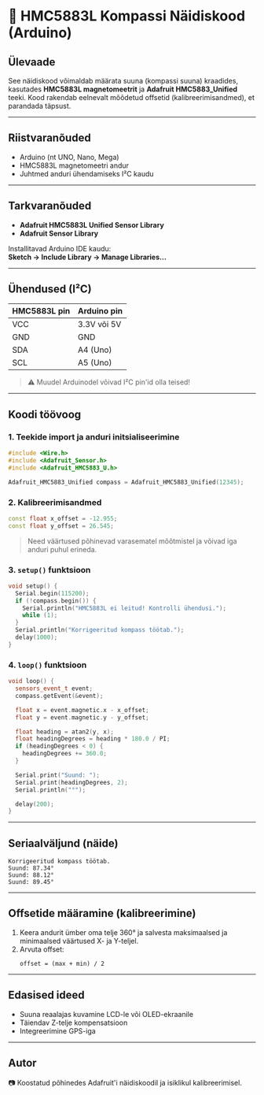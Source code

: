 # 🧭 HMC5883L Kompassi Näidiskood (Arduino)

## Ülevaade

See näidiskood võimaldab määrata suuna (kompassi suuna) kraadides, kasutades **HMC5883L magnetomeetrit** ja **Adafruit HMC5883_Unified** teeki. Kood rakendab eelnevalt mõõdetud offsetid (kalibreerimisandmed), et parandada täpsust.

---

## Riistvaranõuded

- Arduino (nt UNO, Nano, Mega)
- HMC5883L magnetomeetri andur
- Juhtmed anduri ühendamiseks I²C kaudu

---

## Tarkvaranõuded

- **Adafruit HMC5883L Unified Sensor Library**
- **Adafruit Sensor Library**

Installitavad Arduino IDE kaudu:  
**Sketch → Include Library → Manage Libraries…**

---

## Ühendused (I²C)

| HMC5883L pin | Arduino pin |
|--------------|-------------|
| VCC          | 3.3V või 5V |
| GND          | GND         |
| SDA          | A4 (Uno)    |
| SCL          | A5 (Uno)    |

> ⚠️ Muudel Arduinodel võivad I²C pin'id olla teised!

---

## Koodi töövoog

### 1. Teekide import ja anduri initsialiseerimine

```cpp
#include <Wire.h>
#include <Adafruit_Sensor.h>
#include <Adafruit_HMC5883_U.h>

Adafruit_HMC5883_Unified compass = Adafruit_HMC5883_Unified(12345);
```

### 2. Kalibreerimisandmed

```cpp
const float x_offset = -12.955;
const float y_offset = 26.545;
```

> Need väärtused põhinevad varasematel mõõtmistel ja võivad iga anduri puhul erineda.

### 3. `setup()` funktsioon

```cpp
void setup() {
  Serial.begin(115200);
  if (!compass.begin()) {
    Serial.println("HMC5883L ei leitud! Kontrolli ühendusi.");
    while (1);
  }
  Serial.println("Korrigeeritud kompass töötab.");
  delay(1000);
}
```

### 4. `loop()` funktsioon

```cpp
void loop() {
  sensors_event_t event;
  compass.getEvent(&event);

  float x = event.magnetic.x - x_offset;
  float y = event.magnetic.y - y_offset;

  float heading = atan2(y, x);
  float headingDegrees = heading * 180.0 / PI;
  if (headingDegrees < 0) {
    headingDegrees += 360.0;
  }

  Serial.print("Suund: ");
  Serial.print(headingDegrees, 2);
  Serial.println("°");

  delay(200);
}
```

---

## Seriaalväljund (näide)

```
Korrigeeritud kompass töötab.
Suund: 87.34°
Suund: 88.12°
Suund: 89.45°
```

---

## Offsetide määramine (kalibreerimine)

1. Keera andurit ümber oma telje 360° ja salvesta maksimaalsed ja minimaalsed väärtused X- ja Y-teljel.
2. Arvuta offset:
   ```
   offset = (max + min) / 2
   ```

---

## Edasised ideed

- Suuna reaalajas kuvamine LCD-le või OLED-ekraanile
- Täiendav Z-telje kompensatsioon
- Integreerimine GPS-iga

---

## Autor

📷 Koostatud põhinedes Adafruit'i näidiskoodil ja isiklikul kalibreerimisel.
